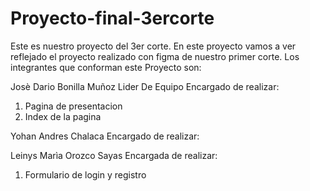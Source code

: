 # Proyecto-final-3ercorte
 Este es nuestro proyecto del 3er corte. 
 En este proyecto vamos a ver reflejado el proyecto realizado con figma de nuestro primer corte.
 Los integrantes que conforman este Proyecto son:

 Josè Dario Bonilla Muñoz 
 Lider De Equipo
 Encargado de realizar:
 1. Pagina de presentacion
 2. Index de la pagina

 
 
 Yohan Andres Chalaca
 Encargado de realizar:
  

 Leinys Marìa Orozco Sayas 
 Encargada de realizar:
 1. Formulario de login y registro
